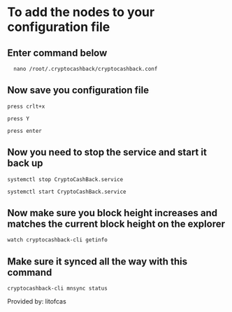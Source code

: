 # To add the nodes to your configuration file
  ## Enter command below
  ```
    nano /root/.cryptocashback/cryptocashback.conf
  ```
  
  ## Now save you configuration file
  
  ```
  press crlt+x
  ```
  ```
  press Y
  ```
  ```
  press enter
  ```
  
  ## Now you need to stop the service and start it back up
  
   ```
   systemctl stop CryptoCashBack.service
   ```
   ```
   systemctl start CryptoCashBack.service
   ```
   
   ## Now make sure you block height increases and matches the current block height on the explorer
   
   ```
   watch cryptocashback-cli getinfo
   ```
   
   ## Make sure it synced all the way with this command
   ```
   cryptocashback-cli mnsync status
   ```
   
   
   Provided by: litofcas
